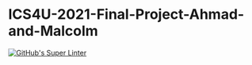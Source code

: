 # ICS4U-2021-Final-Project-Ahmad-and-Malcolm

[![GitHub's Super Linter](https://github.com/Mr-Coxall/ICS4U-2021-Final-Project-Ahmad-and-Malcolm/workflows/GitHub's%20Super%20Linter/badge.svg)](https://github.com/Mr-Coxall/ICS4U-2021-Final-Project-Ahmad-and-Malcolm/actions)
